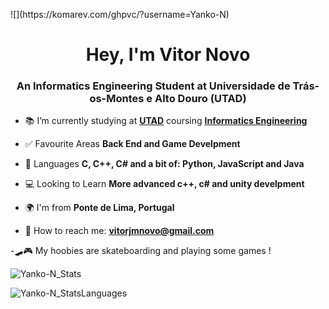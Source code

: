 <p>![](https://komarev.com/ghpvc/?username=Yanko-N)</p>
<h1 align="center">Hey, I'm Vitor Novo</h1>
<h3 align="center">An Informatics Engineering Student at Universidade de Trás-os-Montes e Alto Douro (UTAD)</h3>

- 📚 I’m currently studying at **[UTAD](https://www.utad.pt/)**
      coursing **[Informatics Engineering](https://www.utad.pt/estudar/en/cursos/informatics-engineering/)**

- ✅ Favourite Areas **Back End and Game Develpment**

- 📄 Languages **C, C++, C# and a bit of: Python, JavaScript and Java**

- 💻 Looking to Learn **More advanced c++, c# and unity develpment**

- 🌍 I'm from **Ponte de Lima, Portugal**

- 📩 How to reach me: **vitorjmnovo@gmail.com**

-🛹🎮 My hoobies are skateboarding and playing some games !

<p><img align="center" src="https://github-readme-stats.vercel.app/api?username=yanko-n&show_icons=true&hide=contribs,prs&cache_seconds=86400&theme=shadow_blue" alt="Yanko-N_Stats" /></p>
<p><img align="center" src="https://github-readme-stats.vercel.app/api/top-langs/?username=yanko-n&layout=pie&theme=shadow_blue" alt="Yanko-N_StatsLanguages" /></p>


